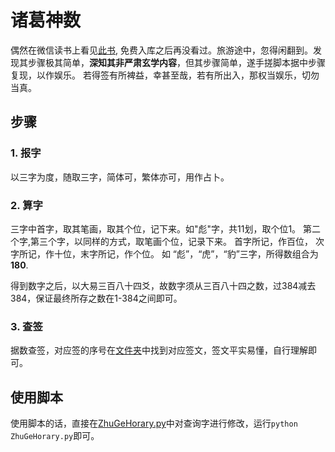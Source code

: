 # 诸葛神数
偶然在微信读书上看见[此书](https://weread.qq.com/web/reader/834327c05c1b328346022a9kc4c329b011c4ca4238a0201), 免费入库之后再没看过。旅游途中，忽得闲翻到。发现其步骤极其简单，**深知其非严肃玄学内容**，但其步骤简单，遂手搓脚本据中步骤复现，以作娱乐。
若得签有所裨益，幸甚至哉，若有所出入，那权当娱乐，切勿当真。

## 步骤
### 1. 报字
以三字为度，随取三字，简体可，繁体亦可，用作占卜。
### 2. 算字
三字中首字，取其笔画，取其个位，记下来。如"彪"字，共11划，取个位1。
第二个字,第三个字，以同样的方式，取笔画个位，记录下来。
首字所记，作百位， 次字所记，作十位，末字所记，作个位。
如 “彪”，“虎”，“豹”三字，所得数组合为**180**.

得到数字之后，以大易三百八十四爻，故数字须从三百八十四之数，过384减去384，保证最终所存之数在1-384之间即可。
### 3. 查签
据数查签，对应签的序号在[文件夹](Auspicious/)中找到对应签文，签文平实易懂，自行理解即可。

## 使用脚本
使用脚本的话，直接在[ZhuGeHorary.py](ZhuGeHorary.py)中对查询字进行修改，运行`python ZhuGeHorary.py`即可。